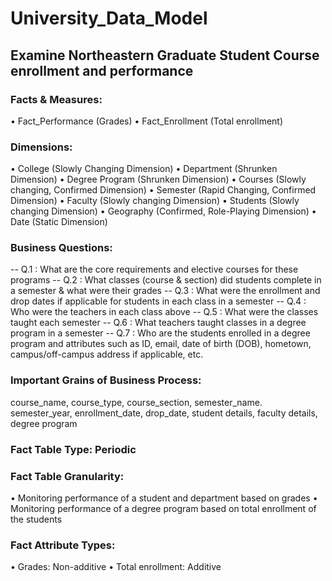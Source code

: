 # University_Data_Model

## Examine Northeastern Graduate Student Course enrollment and performance

### Facts & Measures:
  • Fact_Performance (Grades)
  • Fact_Enrollment (Total enrollment)

### Dimensions:
  • College (Slowly Changing Dimension)
  • Department (Shrunken Dimension)
  • Degree Program (Shrunken Dimension)
  • Courses (Slowly changing, Confirmed Dimension)
  • Semester (Rapid Changing, Confirmed Dimension)
  • Faculty (Slowly changing Dimension)
  • Students (Slowly changing Dimension)
  • Geography (Confirmed, Role-Playing Dimension)
  • Date (Static Dimension)

### Business Questions:

  -- Q.1 : What are the core requirements and elective courses for these programs
  -- Q.2 : What classes (course & section) did students complete in a semester & what were their grades
  -- Q.3 : What were the enrollment and drop dates if applicable for students in each class in a semester
  -- Q.4 : Who were the teachers in each class above
  -- Q.5 : What were the classes taught each semester
  -- Q.6 : What teachers taught classes in a degree program in a semester
  -- Q.7 : Who are the students enrolled in a degree program and attributes  such as ID, email, date of birth (DOB), hometown, campus/off-campus address if applicable, etc.

### Important Grains of Business Process:
  course_name, course_type, course_section, semester_name. semester_year, enrollment_date, drop_date, student details, faculty details, degree program

### Fact Table Type: Periodic

### Fact Table Granularity:
  • Monitoring performance of a student and department based on grades
  • Monitoring performance of a degree program based on total enrollment of the students

### Fact Attribute Types:
  • Grades: Non-additive
  • Total enrollment: Additive
